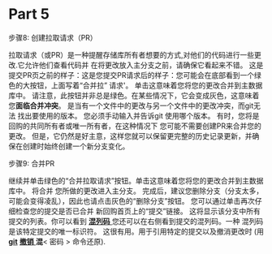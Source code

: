 # Part 5

 

步骤8:  创建拉取请求（PR）

拉取请求（或PR）是一种提醒存储库所有者想要的方式,对他们的代码进行一些更改.它允许他们查看代码并  在将更改放入主分支之前，请确保它看起来不错。  这是提交PR页之前的样子：这是您提交PR请求后的样子：您可能会在底部看到一个绿色的大按钮，上面写着“合并拉”  请求'。 单击这意味着您将您的更改合并到主数据库中。  请注意，此按钮并非总是绿色。在某些情况下，它会变成灰色，这意味着您**面临合并冲突**。  是当有一个文件中的更改与另一个文件中的更改冲突，而git无法 找出要使用的版本。 您必须手动输入并告诉git  使用哪个版本。  有时，您将是回购的共同所有者或唯一所有者，在这种情况下  您可能不需要创建PR来合并您的更改。  但是，它仍然是好主意，这样您就可以保留更完整的历史记录更新，并确保在创建时始终创建一个新分支变化。  

步骤9:  合并PR

继续并单击绿色的“合并拉取请求”按钮。单击这意味着您将您的更改合并到主数据库中。 将合并  您所做的更改进入主分支。  完成后，建议您删除分支（分支太多，可能会变得凌乱），因此也请点击灰色的“删除分支”按钮。  您可以通过单击再次仔细检查您的提交是否已合并  新回购首页上的“提交”链接。  这将显示该分支中所有提交的列表。你可以看到 [**混列码** ](https://git-scm.com/docs/git-hash-object)您还可以在右侧看到提交的混列码。一种  混列码是该特定提交的唯一标识符。  这很有用。用于引用特定的提交以及撤消更改时 (用 [**git**](http://git-scm.com/docs/git-revert) [**撤销** ](http://git-scm.com/docs/git-revert)**混**< 密码 > 命令还原).